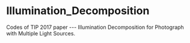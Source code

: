 # Illumination_Decomposition
Codes of TIP 2017 paper --- Illumination Decomposition for Photograph with Multiple Light Sources.

